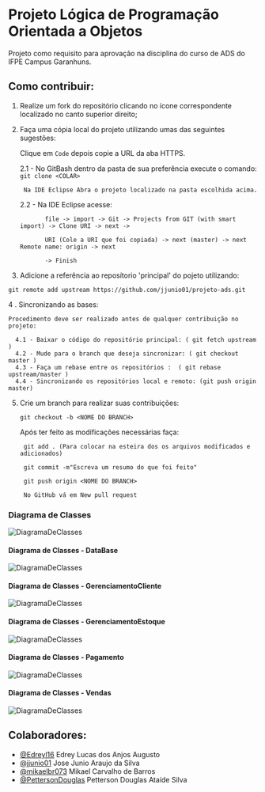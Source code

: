 # Projeto Lógica de Programação Orientada a Objetos

Projeto como requisito para aprovação na disciplina do curso de ADS do IFPE Campus Garanhuns.

## Como contribuir:

  1. Realize um fork do repositório clicando no ícone correspondente localizado no canto superior direito; 
  
  2. Faça uma cópia local do projeto utilizando umas das seguintes sugestões:
            
            
        Clique em `Code` depois copie a URL da aba HTTPS.
        
        2.1 - No GitBash dentro da pasta de sua preferência execute o comando: 
        `git clone <COLAR>`
        
          Na IDE Eclipse Abra o projeto localizado na pasta escolhida acima.
        
        2.2 - Na IDE Eclipse acesse:
          
          
                file -> import -> Git -> Projects from GIT (with smart import) -> Clone URI -> next -> 
                
                URI (Cole a URI que foi copiada) -> next (master) -> next Remote name: origin -> next
                
                -> Finish
                
                            
  3. Adicione a referência ao reposítorio 'principal' do pojeto utilizando:
  
    git remote add upstream https://github.com/jjunio01/projeto-ads.git
    
 4 . Sincronizando as bases:
 
    Procedimento deve ser realizado antes de qualquer contribuição no projeto:
      
      4.1 - Baixar o código do repositório principal: ( git fetch upstream )
      4.2 - Mude para o branch que deseja sincronizar: ( git checkout master )
      4.3 - Faça um rebase entre os repositórios :  ( git rebase upstream/master ) 
      4.4 - Sincronizando os repositórios local e remoto: (git push origin master)
      
      
5. Crie um branch para realizar suas contribuições:

    `git checkout -b <NOME DO BRANCH>`
  
      Após ter feito as modificações necessárias faça:
      
        git add . (Para colocar na esteira dos os arquivos modificados e adicionados)
      
        git commit -m"Escreva um resumo do que foi feito"
      
        git push origin <NOME DO BRANCH>
      
        No GitHub vá em New pull request


### Diagrama de Classes
  ![DiagramaDeClasses](docs/DiagramaDeClasses.png)
  
  #### Diagrama de Classes - DataBase
  ![DiagramaDeClasses](docs/DataBase.png)
  
  #### Diagrama de Classes - GerenciamentoCliente
  ![DiagramaDeClasses](docs/GerenciamentoCliente.png)
  
  #### Diagrama de Classes - GerenciamentoEstoque
  ![DiagramaDeClasses](docs/GerenciamentoEstoque.png)
  
  #### Diagrama de Classes - Pagamento
  ![DiagramaDeClasses](docs/Pagamento.png)
  
  #### Diagrama de Classes - Vendas
  ![DiagramaDeClasses](docs/Vendas.png)



## Colaboradores:
  - [@Edreyl16](https://github.com/Edreyl16) Edrey Lucas dos Anjos Augusto
  - [@jjunio01](https://github.com/jjunio01) Jose Junio Araujo da Silva  
  - [@mikaelbr073](https://github.com/Mikaelbr073) Mikael Carvalho de Barros
  - [@PettersonDouglas](https://github.com/PettersonDouglas) Petterson Douglas Ataíde Silva
